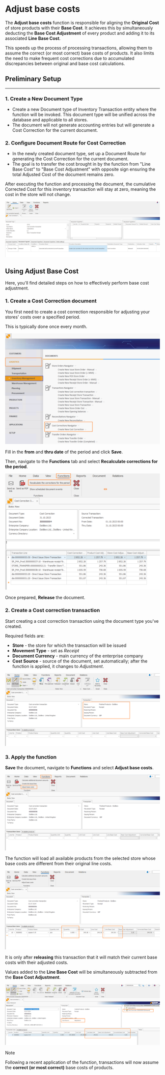 # Adjust base costs

The **Adjust base costs** function is responsible for aligning the **Original Cost** of store products with their **Base Cost**. It achieves this by simultaneously deducting the **Base Cost Adjustment** of every product and adding it to its associated **Line Base Cost**.

This speeds up the process of processing transactions, allowing them to assume the correct (or most correct) base costs of products. It also limits the need to make frequent cost corrections due to accumulated discrepancies between original and base cost calculations.

## Preliminary Setup
---
### 1. **Create a New Document Type**

- Create a new Document type of Inventory Transaction entity where the function will be invoked. This document type will be unified across the database and applicable to all stores.
- The document will not generate accounting entries but will generate a Cost Correction for the current document.

### 2. **Configure Document Route for Cost Correction**

- In the newly created document type, set up a Document Route for generating the Cost Correction for the current document.
- The goal is to transfer the cost brought in by the function from "Line Base Cost" to "Base Cost Adjustment" with opposite sign ensuring the total Adjusted Cost of the document remains zero.

After executing the function and processing the document, the cumulative Corrected Cost for this inventory transaction will stay at zero, meaning the cost in the store will not change.

![image-20240702175949791](../pictures/adjust-base-cost/image-20240702175949791.png)

## Using Adjust Base Cost

Here, you'll find detailed steps on how to effectively perform base cost adjustment.

### 1. Create a Cost Correction document

You first need to create a cost correction responsible for adjusting your stores' costs over a specified period.

This is typically done once every month.

![image-20240702180030136](../pictures/adjust-base-cost/image-20240702180030136.png)

Fill in the **from** and **thru date** of the period and click **Save**.

Then, navigate to the **Functions** tab and select **Recalculate corrections for the period**.

![image-20240702180046094](../pictures/adjust-base-cost/image-20240702180046094.png)

Once prepared, **Release** the document.

### 2. Create a Cost correction transaction

Start creating a cost correction transaction using the document type you've created.

Required fields are:

- **Store** - the store for which the transaction will be issued
- **Movement Type** - set as *Receipt*
- **Document Currency** - main currency of the enterprise company
- **Cost Source** - source of the document, set automatically; after the function is applied, it changes to *Adjustment*.

![image-20240702180105136](../pictures/adjust-base-cost/image-20240702180105136.png)

### 3. Apply the function

**Save** the document, navigate to **Functions** and select **Adjust base costs**.

![image-20240702180119642](../pictures/adjust-base-cost/image-20240702180119642.png)

The function will load all available products from the selected store whose base costs are different from their original line costs.

![image-20240702180138001](../pictures/adjust-base-cost/image-20240702180138001.png)

It is only after **releasing** this transaction that it will match their current base costs with their adjusted costs.

Values added to the **Line Base Cost** will be simultaneously subtracted from the **Base Cost Adjustment**.

![image-20240702180154136](../pictures/adjust-base-cost/image-20240702180154136.png)

> [!NOTE]
> Following a recent application of the function, transactions will now assume the **correct (or most correct)** base costs of products.
